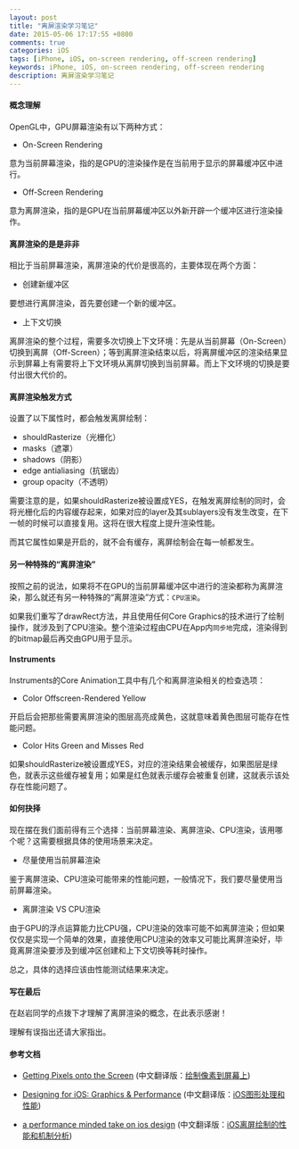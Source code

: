 ```yaml
---
layout: post
title: "离屏渲染学习笔记"
date: 2015-05-06 17:17:55 +0800
comments: true
categories: iOS
tags: [iPhone, iOS, on-screen rendering, off-screen rendering]
keywords: iPhone, iOS, on-screen rendering, off-screen rendering
description: 离屏渲染学习笔记
---
```


#### 概念理解OpenGL中，GPU屏幕渲染有以下两种方式：* On-Screen Rendering意为当前屏幕渲染，指的是GPU的渲染操作是在当前用于显示的屏幕缓冲区中进行。* Off-Screen Rendering意为离屏渲染，指的是GPU在当前屏幕缓冲区以外新开辟一个缓冲区进行渲染操作。

<!-- more -->#### 离屏渲染的是是非非相比于当前屏幕渲染，离屏渲染的代价是很高的，主要体现在两个方面：* 创建新缓冲区要想进行离屏渲染，首先要创建一个新的缓冲区。* 上下文切换离屏渲染的整个过程，需要多次切换上下文环境：先是从当前屏幕（On-Screen）切换到离屏（Off-Screen）；等到离屏渲染结束以后，将离屏缓冲区的渲染结果显示到屏幕上有需要将上下文环境从离屏切换到当前屏幕。而上下文环境的切换是要付出很大代价的。#### 离屏渲染触发方式设置了以下属性时，都会触发离屏绘制：* shouldRasterize（光栅化）* masks（遮罩）* shadows（阴影）* edge antialiasing（抗锯齿）* group opacity（不透明）需要注意的是，如果shouldRasterize被设置成YES，在触发离屏绘制的同时，会将光栅化后的内容缓存起来，如果对应的layer及其sublayers没有发生改变，在下一帧的时候可以直接复用。这将在很大程度上提升渲染性能。而其它属性如果是开启的，就不会有缓存，离屏绘制会在每一帧都发生。#### 另一种特殊的“离屏渲染”按照之前的说法，如果将不在GPU的当前屏幕缓冲区中进行的渲染都称为离屏渲染，那么就还有另一种特殊的“离屏渲染”方式：`CPU渲染`。如果我们重写了drawRect方法，并且使用任何Core Graphics的技术进行了绘制操作，就涉及到了CPU渲染。整个渲染过程由CPU在App内`同步地`完成，渲染得到的bitmap最后再交由GPU用于显示。#### Instruments Instruments的Core Animation工具中有几个和离屏渲染相关的检查选项：* Color Offscreen-Rendered Yellow 开启后会把那些需要离屏渲染的图层高亮成黄色，这就意味着黄色图层可能存在性能问题。* Color Hits Green and Misses Red如果shouldRasterize被设置成YES，对应的渲染结果会被缓存，如果图层是绿色，就表示这些缓存被复用；如果是红色就表示缓存会被重复创建，这就表示该处存在性能问题了。#### 如何抉择现在摆在我们面前得有三个选择：当前屏幕渲染、离屏渲染、CPU渲染，该用哪个呢？这需要根据具体的使用场景来决定。* 尽量使用当前屏幕渲染鉴于离屏渲染、CPU渲染可能带来的性能问题，一般情况下，我们要尽量使用当前屏幕渲染。* 离屏渲染 VS CPU渲染由于GPU的浮点运算能力比CPU强，CPU渲染的效率可能不如离屏渲染；但如果仅仅是实现一个简单的效果，直接使用CPU渲染的效率又可能比离屏渲染好，毕竟离屏渲染要涉及到缓冲区创建和上下文切换等耗时操作。总之，具体的选择应该由性能测试结果来决定。#### 写在最后在赵岩同学的点拨下才理解了离屏渲染的概念，在此表示感谢！理解有误指出还请大家指出。#### 参考文档* [Getting Pixels onto the Screen](http://www.objc.io/issue-3/moving-pixels-onto-the-screen.html) (中文翻译版：[绘制像素到屏幕上](http://objccn.io/issue-3-1/))* [Designing for iOS: Graphics &amp; Performance](https://robots.thoughtbot.com/designing-for-ios-graphics-performance)  (中文翻译版：[iOS图形处理和性能](http://www.taofengping.com/2013/05/18/designing-for-ios-graphics-performance/#.VUinciGqpBc))* [a performance minded take on ios design](https://lobste.rs/s/ckm4uw/a_performance-minded_take_on_ios_design)  (中文翻译版：[iOS离屏绘制的性能和机制分析](http://www.taofengping.com/2013/05/18/ios_offscreen_analysis/#.VUinPyGqpBd))